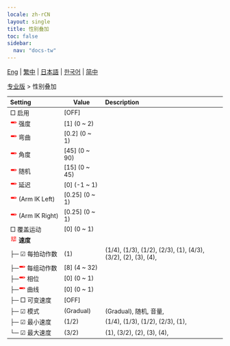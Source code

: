 ```yaml
---
locale: zh-rCN
layout: single
title: 性别叠加
toc: false
sidebar:
  nav: "docs-tw"
---
```

[Eng](/dancexr/menu/2025.4/actor/sex_overlay) | [繁中](/tw/dancexr/menu/2025.4/actor/sex_overlay) | [日本語](/jp/dancexr/menu/2025.4/actor/sex_overlay) | [한국어](/kr/dancexr/menu/2025.4/actor/sex_overlay) | [简中](/zh/dancexr/menu/2025.4/actor/sex_overlay)

[专业版](../menu#专业版) > 性别叠加



| Setting | Value | Description |
| :--- | --- | :--- |
|<nobr> □ 启用</nobr>| [OFF] | 
|<nobr><img src="/images/icon/ic_slider.png" alt="slider icon"/> 强度</nobr>| [1] (0 ~ 2) | 
|<nobr><img src="/images/icon/ic_slider.png" alt="slider icon"/> 弯曲</nobr>| [0.2] (0 ~ 1) | 
|<nobr><img src="/images/icon/ic_slider.png" alt="slider icon"/> 角度</nobr>| [45] (0 ~ 90) | 
|<nobr><img src="/images/icon/ic_slider.png" alt="slider icon"/> 随机</nobr>| [15] (0 ~ 45) | 
|<nobr><img src="/images/icon/ic_slider.png" alt="slider icon"/> 延迟</nobr>| [0] (-1 ~ 1) | 
|<nobr><img src="/images/icon/ic_slider.png" alt="slider icon"/> (Arm IK Left)</nobr>| [0.25] (0 ~ 1) | 
|<nobr><img src="/images/icon/ic_slider.png" alt="slider icon"/> (Arm IK Right)</nobr>| [0.25] (0 ~ 1) | 
|<nobr> □ 覆盖运动</nobr>| [0] (0 ~ 1) | 
|<nobr><img src="/images/icon/ic_tune.png" alt="tune icon"/> <b>速度</b></nobr>| | 
|<nobr>├─ ☑ 每拍动作数</nobr>| (1) | (1/4), (1/3), (1/2), (2/3), (1), (4/3), (3/2), (2), (3), (4), 
|<nobr>├─<img src="/images/icon/ic_slider.png" alt="slider icon"/> 每组动作数</nobr>| [8] (4 ~ 32) | 
|<nobr>├─<img src="/images/icon/ic_slider.png" alt="slider icon"/> 相位</nobr>| [0] (0 ~ 1) | 
|<nobr>├─<img src="/images/icon/ic_slider.png" alt="slider icon"/> 曲线</nobr>| [0] (0 ~ 1) | 
|<nobr>├─ □ 可变速度</nobr>| [OFF] | 
|<nobr>├─ ☑ 模式</nobr>| (Gradual) | (Gradual), 随机, 音量, 
|<nobr>├─ ☑ 最小速度</nobr>| (1/2) | (1/4), (1/3), (1/2), (2/3), (1), 
|<nobr>└─ ☑ 最大速度</nobr>| (3/2) | (1), (3/2), (2), (3), (4), 
